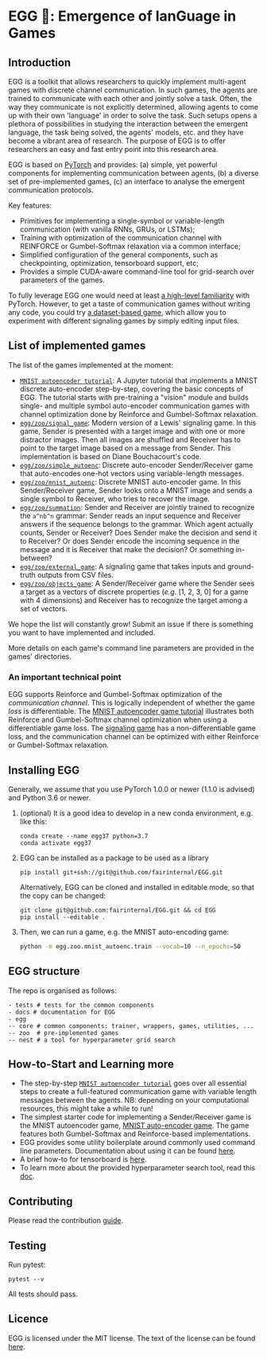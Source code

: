 # EGG 🐣: Emergence of lanGuage in Games


## Introduction

EGG is a toolkit that allows researchers to quickly implement multi-agent games with discrete channel communication. In 
such games, the agents are trained to communicate with each other and jointly solve a task. Often, the way they communicate is not explicitly determined, allowing agents to come up with their own 'language' in order to solve the task.
Such setups opens a plethora of possibilities in studying the interaction between the emergent language, 
the task being solved, the agents' models, etc. and they have become a vibrant area of research. The purpose of EGG is to offer researchers an easy and fast entry point into this research area.

EGG is based on [PyTorch](https://pytorch.org/) and provides: (a) simple, yet powerful components for implementing 
communication between agents, (b) a diverse set of pre-implemented games, (c) an interface to analyse the emergent 
communication protocols.

Key features:
 * Primitives for implementing a single-symbol or variable-length communication (with vanilla RNNs, GRUs, or LSTMs);
 * Training with optimization of the communication channel with REINFORCE or Gumbel-Softmax relaxation via a common interface;
 * Simplified configuration of the general components, such as checkpointing, optimization, tensorboard support, etc;
 * Provides a simple CUDA-aware command-line tool for grid-search over parameters of the games.

To fully leverage EGG one would need at least [a high-level familiarity](https://pytorch.org/tutorials/beginner/deep_learning_60min_blitz.html)
with PyTorch. However, to get a taste of communication games without writing any code, you could try [a dataset-based game](/egg/zoo/external_game), which allow you to experiment with different signaling games by simply editing input files. 

## List of implemented games

The list of the games implemented at the moment:
 * [`MNIST autoencoder tutorial`](/tutorials/EGG%20walkthrough%20with%20a%20MNIST%20autoencoder.ipynb): A Jupyter tutorial that implements a MNIST discrete auto-encoder step-by-step, covering
 the basic concepts of EGG. The tutorial starts with pre-training a "vision" module and builds single- and multiple symbol auto-encoder communication games with channel optimization
 done by Reinforce and Gumbel-Softmax relaxation.
 * [`egg/zoo/signal_game`](/egg/zoo/signal_game): Modern version of a Lewis' signaling game. In this game, Sender is presented with a target image and with one or more
 distractor images. Then all images are shuffled and Receiver has to point to the target image based on a message from Sender.
 This implementation is based on Diane Bouchacourt's code.
 * [`egg/zoo/simple_autoenc`](/egg/zoo/simple_autoenc): Discrete auto-encoder Sender/Receiver game that auto-encodes one-hot vectors using variable-length messages.
 * [`egg/zoo/mnist_autoenc`](/egg/zoo/mnist_autoenc): Discrete MNIST auto-encoder game. In this Sender/Receiver game, Sender looks onto a MNIST image and sends a single symbol
 to Receiver, who tries to recover the image.
 * [`egg/zoo/summation`](/egg/zoo/summation): Sender and Receiver are jointly trained to recognize the `a^nb^n` grammar: Sender reads
 an input sequence and Receiver answers if the sequence belongs to the grammar. Which agent actually counts, Sender or Receiver?
 Does Sender make the decision and send it to Receiver? Or does Sender encode the incoming sequence in the message and it is Receiver that make the decision? Or something in-between?
 * [`egg/zoo/external_game`](/egg/zoo/external_game): A signaling game that takes inputs and ground-truth outputs from CSV files. 
 * [`egg/zoo/objects_game`](/egg/zoo/objects_game): A Sender/Receiver game where the Sender sees a target as a vectors of discrete properties
 (*e.g.* [1, 2, 3, 0] for a game with 4 dimensions) and Receiver has to recognize the target among a set of vectors.

We hope the list will constantly grow! Submit an issue if there is something you want to have implemented and  included.

More details on each game's command line parameters are provided in the games' directories.

### An important technical point

EGG supports Reinforce and Gumbel-Softmax optimization of the *communication channel*. This is logically independent of whether the game *loss* is differentiable. The [MNIST autoencoder game tutorial](/tutorials/EGG%20walkthrough%20with%20a%20MNIST%20autoencoder.ipynb) illustrates both Reinforce and Gumbel-Softmax channel optimization when using a differentiable game loss. The [signaling game](/egg/zoo/signal_game) has a non-differentiable game loss, and the communication channel can be optimized with either Reinforce or Gumbel-Softmax relaxation.

## Installing EGG

Generally, we assume that you use PyTorch 1.0.0 or newer (1.1.0 is advised) and Python 3.6 or newer. 

 1. (optional) It is a good idea to develop in a new conda environment, e.g. like this:
    ```
    conda create --name egg37 python=3.7
    conda activate egg37
    ```
 2. EGG can be installed as a package to be used as a library
    ```
    pip install git+ssh://git@github.com/fairinternal/EGG.git
    ```
    Alternatively, EGG can be cloned and installed in editable mode, so that the copy can be changed:
    ```
    git clone git@github.com:fairinternal/EGG.git && cd EGG
    pip install --editable .
    ```
 3.
    Then, we can run a game, e.g. the MNIST auto-encoding game:
    ```bash
    python -m egg.zoo.mnist_autoenc.train --vocab=10 --n_epochs=50
    ```

## EGG structure

The repo is organised as follows:
```
- tests # tests for the common components
- docs # documentation for EGG
- egg
-- core # common components: trainer, wrappers, games, utilities, ...
-- zoo  # pre-implemented games 
-- nest # a tool for hyperparameter grid search
```

## How-to-Start and Learning more
* The step-by-step [`MNIST autoencoder tutorial`](/tutorials/EGG%20walkthrough%20with%20a%20MNIST%20autoencoder.ipynb) goes over all essential steps to create
a full-featured communication game with variable length messages between the agents. NB: depending on your computational resources, this might take a while to run!
* The simplest starter code for implementing a Sender/Receiver game is the MNIST autoencoder
game, [MNIST auto-encoder game](/egg/zoo/mnist_autoenc). The game features both Gumbel-Softmax 
and Reinforce-based implementations.
* EGG provides some utility boilerplate around commonly used command line parameters. Documentation about using it can be found
[here](docs/CL.md).
* A brief how-to for tensorboard is [here](docs/tensorboard.md).
* To learn more about the provided hyperparameter search tool, read this [doc](docs/nest.md).

## Contributing
Please read the contribution [guide](CONTRIBUTING.md).


## Testing
Run pytest:

```
pytest --v
```

All tests should pass.

## Licence
EGG is licensed under the MIT license. The text of the license can be found [here](LICENSE).

